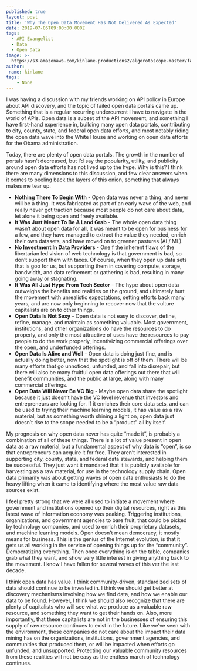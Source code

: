 ```yaml
---
published: true
layout: post
title: 'Why The Open Data Movement Has Not Delivered As Expected'
date: 2019-07-05T09:00:00.000Z
tags:
  - API Evangelist
  - Data
  - Open Data
image: >-
  https://s3.amazonaws.com/kinlane-productions2/algorotoscope-master/fast-lights-freeway-redes-fast-flux-623x425-internet-numbers.jpg
author:
 name: kinlane
tags:
    - None
---
```

I was having a discussion with my friends working on API policy in Europe about API discovery, and the topic of failed open data portals came up. Something that is a regular recurring undercurrent I have to navigate in the world of APIs. Open data is a subset of the API movement, and something I have first-hand experience in, building many open data portals, contributing to city, county, state, and federal open data efforts, and most notably riding the open data wave into the White House and working on open data efforts for the Obama administration.

Today, there are plenty of open data portals. The growth in the number of portals hasn’t decreased, but I’d say the popularity, utility, and publicity around open data efforts has not lived up to the hype. Why is this? I think there are many dimensions to this discussion, and few clear answers when it comes to peeling back the layers of this onion, something that always makes me tear up.

- **Nothing There To Begin With** - Open data was never a thing, and never will be a thing. It was fabricated as part of an early wave of the web, and really never got traction because most people do not care about data, let alone it being open and freely available.
- **It Was Just Meant To Be A Land Grab** - The whole open data thing wasn’t about open data for all, it was meant to be open for business for a few, and they have managed to extract the value they needed, enrich their own datasets, and have moved on to greener pastures (AI / ML).
- **No Investment In Data Providers** - One f the inherent flaws of the libertarian led vision of web technology is that government is bad, so don’t support them with taxes. Of course, when they open up data sets that is goo for us, but supporting them in covering compute, storage, bandwidth, and data refinement or gathering is bad, resulting in many going away or stagnating.
- **It Was All Just Hype From Tech Sector** - The hype about open data outweighs the benefits and realities on the ground, and ultimately hurt the movement with unrealistic expectations, setting efforts back many years, and are now only beginning to recover now that the vulture capitalists are on to other things.
- **Open Data Is Not Sexy** - Open data is not easy to discover, define, refine, manage, and maintain as something valuable. Most government, institutions, and other organizations do have the resources to do properly, and only the most attractive of uses have the resources to pay people to do the work properly, incentivizing commercial offerings over the open, and underfunded offerings.
- **Open Data Is Alive and Well** - Open data is doing just fine, and is actually doing better, now that the spotlight is off of them. There will be many  efforts that go unnoticed, unfunded, and fall into disrepair, but there will also be many fruitful open data offerings out there that will benefit communities, and the public at large, along with many commercial offerings.
- **Open Data Will Never Be VC Big** - Maybe open data share the spotlight because it just doesn’t have the VC level revenue that investors and entrepreneurs are looking for. If it enriches their core data sets, and can be used to trying their machine learning models, it has value as a raw material, but as something worth shining a light on, open data just doesn’t rise to the scope needed to be a “product” all by itself.

My prognosis on why open data never has quite “made it”, is probably a combination of all of these things. There is a lot of value present in open data as a raw material, but a fundamental aspect of why data is “open”, is so that entrepreneurs can acquire it for free. They aren’t interested in supporting city, county, state, and federal data stewards, and helping them be successful. They just want it mandated that it is publicly available for harvesting as a raw material, for use in the technology supply chain. Open data primarily was about getting waves of open data enthusiasts to do the heavy lifting when it came to identifying where the most value raw data sources exist.

I feel pretty strong that we were all used to initiate a movement where government and institutions opened up their digital resources, right as this latest wave of information economy was peaking. Triggering institutions, organizations, and government agencies to bare fruit, that could be picked by technology companies, and used to enrich their proprietary datasets, and machine learning models. Open doesn’t mean democracy, it mostly means for business. This is the genius of the Internet evolution, is that it gets us all working in the service of opening things up for the “community”. Democratizing everything. Then once everything is on the table, companies grab what they want, and show very little interest in giving anything back to the movement. I know I have fallen for several waves of this ver the last decade.

I think open data has value. I think community-driven, standardized sets of data should continue to be invested in. I think we should get better at discovery mechanisms involving how we find data, and how we enable our data to be found. However, I think we should also recognize that there are plenty of capitalists who will see what we produce as a valuable raw resource, and something they want to get their hands on. Also, more importantly, that these capitalists are not in the businesses of ensuring this supply of raw resource continues to exist in the future. Like we’ve seen with the environment, these companies do not care about the impact their data mining has on the organizations, institutions, government agencies, and communities that produced them, or will be impacted when efforts go unfunded, and unsupported. Protecting our valuable community resources from these realities will not be easy as the endless march of technology continues.
